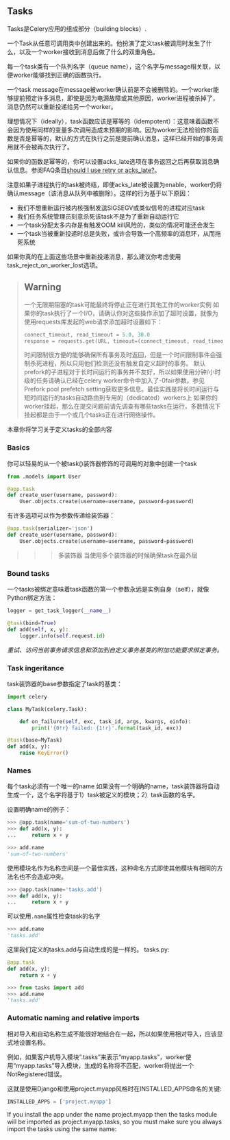 ## Tasks
Tasks是Celery应用的组成部分（building blocks）.

一个Task从任意可调用类中创建出来的。他扮演了定义task被调用时发生了什么，以及一个worker接收到消息后做了什么的双重角色。

每一个task类有一个队列名字（queue name），这个名字与message相关联，以便worker能够找到正确的函数执行。

一个task message在message被worker确认前是不会被删除的。一个worker能够提前预定许多消息，即使是因为电源故障或其他原因，worker进程被杀掉了，消息仍然可以重新投递给另一个worker。

理想情况下（ideally），task函数应该是幂等的（idempotent）：这意味着函数不会因为使用同样的变量多次调用造成未预期的影响。因为worker无法检验你的函数是否是幂等的，默认的方式在执行之前是提前确认消息，这样已经开始的事务调用就不会被再次执行了。

如果你的函数是幂等的，你可以设置acks_late选项在事务返回之后再获取消息确认信息。参阅FAQ条目[should I use retry or acks_late?](http://docs.celeryproject.org/en/stable/faq.html#faq-acks-late-vs-retry)。

注意如果子进程执行的task被终结，即使acks_late被设置为enable，worker仍将确认message（该消息从队列中被删除）。这样的行为基于以下原因：

- 我们不想重新运行被内核强制发送SIGSEGV或类似信号的进程对应task
- 我们任务系统管理员刻意杀死该task不是为了重新自动运行它
- 一个task分配太多内存是有触发OOM kill风险的，类似的情况可能还会发生
- 一个task当被重新投递时总是失败，或许会导致一个高频率的消息环，从而拖死系统

如果你真的在上面这些场景中重新投递消息，那么建议你考虑使用task_reject_on_worker_lost选项。

> ## Warning
> 一个无限期阻塞的task可能最终将停止正在进行其他工作的worker实例
> 如果你的task执行了一个I/O，请确认你对这些操作添加了超时设置，就像为使用requests库发起的web请求添加超时设置如下：
> ```python
> connect_timeout, read_timeout = 5.0, 30.0
> response = requests.get(URL, timeout=(connect_timeout, read_timeout))
> ```
> 时间限制很方便的能够确保所有事务及时返回，但是一个时间限制事件会强制杀死进程，所以只用他们检测还没有触发自定义超时的事务。
> 默认prefork的子进程对于长时间运行的事务并不友好，所以如果使用分钟/小时级的任务请确认已经在celery worker命令中加入了-0fair参数。参见Prefork pool prefetch setting获取更多信息。最佳实践是将长时间运行与短时间运行的tasks自动路由到专用的（dedicated）workers上
>如果你的worker挂起，那么在提交问题前请先调查有哪些tasks在运行，多数情况下挂起都是由于一个或几个tasks正在进行网络操作。

本章你将学习关于定义tasks的全部内容

### Basics

你可以轻易的从一个被task()装饰器修饰的可调用的对象中创建一个task
```python
from .models import User

@app.task
def create_user(username, password):
    User.objects.create(username=username, password=password)
```
有许多选项可以作为参数传递给装饰器：
```python
@app.task(serializer='json')
def create_user(username, password):
    User.objects.create(username=username, password=password)
```
>>> 多装饰器
当使用多个装饰器的时候确保task在最外层

### Bound tasks
一个tasks被绑定意味着task函数的第一个参数永远是实例自身（self），就像Python绑定方法：
```python
logger = get_task_logger(__name__)

@task(bind=True)
def add(self, x, y):
    logger.info(self.request.id)
```
*重试、访问当前事务请求信息和添加到自定义事务基类的附加功能要求绑定事务。*

### Task ingeritance
task装饰器的base参数指定了task的基类：
```python
import celery

class MyTask(celery.Task):

    def on_failure(self, exc, task_id, args, kwargs, einfo):
        print('{0!r} failed: {1!r}'.format(task_id, exc))

@task(base=MyTask)
def add(x, y):
    raise KeyError()
```

### Names
每个task必须有一个唯一的name
如果没有一个明确的name，task装饰器将自动生成一个，这个名字将基于1）task被定义的模块；2）task函数的名字。

设置明确name的例子：
```python
>>> @app.task(name='sum-of-two-numbers')
>>> def add(x, y):
...     return x + y

>>> add.name
'sum-of-two-numbers'
```

使用模块名作为名称空间是一个最佳实践，这种命名方式即使其他模块有相同的方法名也不会造成冲突。
```python
>>> @app.task(name='tasks.add')
>>> def add(x, y):
...     return x + y
```

可以使用`.name`属性检查task的名字

```python
>>> add.name
'tasks.add'
```
这里我们定义的tasks.add与自动生成的是一样的。
tasks.py:
```python
@app.task
def add(x, y):
    return x + y
```

```python
>>> from tasks import add
>>> add.name
'tasks.add'
```

### Automatic naming and relative imports

相对导入和自动名称生成不能很好地结合在一起，所以如果使用相对导入，应该显式地设置名称。

例如，如果客户机导入模块“.tasks”来表示“myapp.tasks”，worker使用“myapp.tasks”导入模块，生成的名称将不匹配，worker将抛出一个NotRegistered错误。

这就是使用Django和使用project.myapp风格时在INSTALLED_APPS命名的关键:
```python
INSTALLED_APPS = ['project.myapp']
```
If you install the app under the name project.myapp then the tasks module will be imported as project.myapp.tasks, so you must make sure you always import the tasks using the same name:
